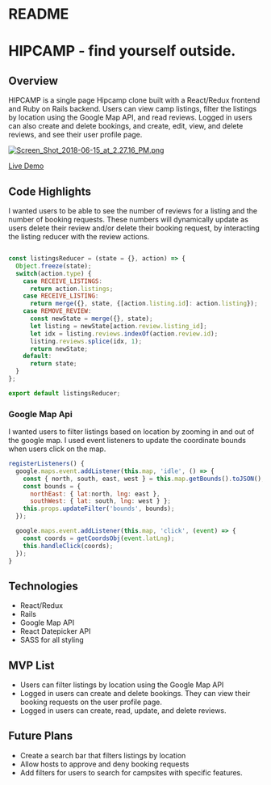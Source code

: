 # README

# HIPCAMP - find yourself outside.

## Overview

HIPCAMP is a single page Hipcamp clone built with a React/Redux frontend and Ruby on Rails backend. Users can view camp listings, filter the listings by location using the Google Map API, and read reviews. Logged in users can also create and delete bookings, and create, edit, view, and delete reviews, and see their user profile page.

[![Screen_Shot_2018-06-15_at_2.27.16_PM.png](https://lh3.googleusercontent.com/1rx13oD5sa0D2B-f9PLGEOYSUCmTIQhiUSGC6JF-wWv6CnE7Dm35ynThglloORjfZhXnyfbeEVqjYbB93RS2cKFHtxOeBzdtDvwACK1b4f2dW2c-opqpNrFDwyzpJSrXhjoRTqkLqFeQfdSjB4wJDksb_-5TG-zkPsAlv_LsK-1izv5P5aoM1ZBqNsdK8wCCOqfVktTtEnaKndoixHDRRBjhXQfRlJymZJBSE_Kr6G3oV-UZUv6TiHRgdUjCWWklA0GWF3ScUoNcmMZc_d4cw2c5jhFRZHMy3PEjb4MVZ0MMBOCAghyb0ororVE_MrVu5PvYFH4XxnjfXsYdPI2ruCByey9cSOurGTy7jkPwwNWjUT9JIp0uP-00LJi9awRV2HCV5O0J6M6_dfzwQvDs3lHicJ2nDsP_qxrcfWcDS9Zk-GSlfbJec7V43u3FKYRoI0gyLFFsBtFNRBvwGryNSDCNYGvRFr6a7G6MRU2si22T5khGXIicYUODFbMCW_ibI-s_BO4SxfNCNXWC2qmhXiN9e1XI8dbFCjk-RCODdMC9e0eeYtH7pas-tGdDvWhax-AFV-usrbtM4DosRy62wzuKselFjTsv0GZeI-8=w1102-h929-no)](https://lh3.googleusercontent.com/1rx13oD5sa0D2B-f9PLGEOYSUCmTIQhiUSGC6JF-wWv6CnE7Dm35ynThglloORjfZhXnyfbeEVqjYbB93RS2cKFHtxOeBzdtDvwACK1b4f2dW2c-opqpNrFDwyzpJSrXhjoRTqkLqFeQfdSjB4wJDksb_-5TG-zkPsAlv_LsK-1izv5P5aoM1ZBqNsdK8wCCOqfVktTtEnaKndoixHDRRBjhXQfRlJymZJBSE_Kr6G3oV-UZUv6TiHRgdUjCWWklA0GWF3ScUoNcmMZc_d4cw2c5jhFRZHMy3PEjb4MVZ0MMBOCAghyb0ororVE_MrVu5PvYFH4XxnjfXsYdPI2ruCByey9cSOurGTy7jkPwwNWjUT9JIp0uP-00LJi9awRV2HCV5O0J6M6_dfzwQvDs3lHicJ2nDsP_qxrcfWcDS9Zk-GSlfbJec7V43u3FKYRoI0gyLFFsBtFNRBvwGryNSDCNYGvRFr6a7G6MRU2si22T5khGXIicYUODFbMCW_ibI-s_BO4SxfNCNXWC2qmhXiN9e1XI8dbFCjk-RCODdMC9e0eeYtH7pas-tGdDvWhax-AFV-usrbtM4DosRy62wzuKselFjTsv0GZeI-8=w1102-h929-no)

[Live Demo](https://hippycamp.herokuapp.com/#/)

## Code Highlights
I wanted users to be able to see the number of reviews for a listing and the number of booking requests. These numbers will dynamically update as users delete their review and/or delete their booking request, by interacting the listing reducer with the review actions.

```javascript

const listingsReducer = (state = {}, action) => {
  Object.freeze(state);
  switch(action.type) {
    case RECEIVE_LISTINGS:
      return action.listings;
    case RECEIVE_LISTING:
      return merge({}, state, {[action.listing.id]: action.listing});
    case REMOVE_REVIEW:
      const newState = merge({}, state);
      let listing = newState[action.review.listing_id];
      let idx = listing.reviews.indexOf(action.review.id);
      listing.reviews.splice(idx, 1);
      return newState;
    default:
      return state;
  }
};

export default listingsReducer;
```

### Google Map Api
I wanted users to filter listings based on location by zooming in and out of the google map. I used event listeners to update the coordinate bounds when users click on the map.

```javascript
registerListeners() {
  google.maps.event.addListener(this.map, 'idle', () => {
    const { north, south, east, west } = this.map.getBounds().toJSON();
    const bounds = {
      northEast: { lat:north, lng: east },
      southWest: { lat: south, lng: west } };
    this.props.updateFilter('bounds', bounds);
  });

  google.maps.event.addListener(this.map, 'click', (event) => {
    const coords = getCoordsObj(event.latLng);
    this.handleClick(coords);
  });
}
```


## Technologies
* React/Redux
* Rails
* Google Map API
* React Datepicker API
* SASS for all styling

## MVP List

* Users can filter listings by location using the Google Map API
* Logged in users can create and delete bookings. They can view their booking requests on the user profile page.
* Logged in users can create, read, update, and delete reviews.


## Future Plans

* Create a search bar that filters listings by location
* Allow hosts to approve and deny booking requests
* Add filters for users to search for campsites with specific features.
